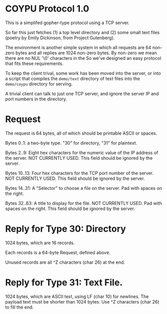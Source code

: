 # COYPU Protocol 1.0

This is a simplifed gopher-type protocol using a TCP server.

So far this just fetches (1) a top level directory and (2) some small
text files (poetry by Emily Dickinson, from Project Gutenberg).

The environment is another simple system in which all requests are 64
non-zero bytes and all replies are 1024 non-zero bytes.  By non-zero we
mean there are no NUL '\0' characters in the So we've designed an easy
protocol that fits these requirements.

To keep the client trival, some work has been moved into the server,
or into a script that compiles the `demo/text` directory of text files
into the `demo/coypu` directory for serving.

A trivial client can talk to just one TCP server, and ignore the server IP
and port numbers in the directory.

# Request

The request is 64 bytes, all of which should be printable ASCII or spaces.

Bytes 0..1: a two-byte type.  "30" for directory, "31" for plaintext.

Bytes 2..9: Eight hex characters for the numeric value of the IP address
of the server.  NOT CURRENTLY USED.  This field should be ignored by
the server.

Bytes 10..13:  Four hex characters for the TCP port number of the server.
NOT CURRENTLY USED.  This field should be ignored by the server.

Bytes 14..31:  A "Selector" to choose a file on the server.  Pad with
spaces on the right.

Bytes 32..63:  A title to display for the file.  NOT CURRENTLY USED.
Pad with spaces on the right.  This field should be ignored by the server.

# Reply for Type 30: Directory

1024 bytes, which are 16 records.

Each records is a 64-byte Request, defined above.

Unused records are all ^Z characters (char 26) at the end.

# Reply for Type 31: Text File.

1024 bytes, which are ASCII text, using LF (char 10) for newlines.
The payload text must be shorter than 1024 bytes.  Use ^Z characters
(char 26) to fill the end.
